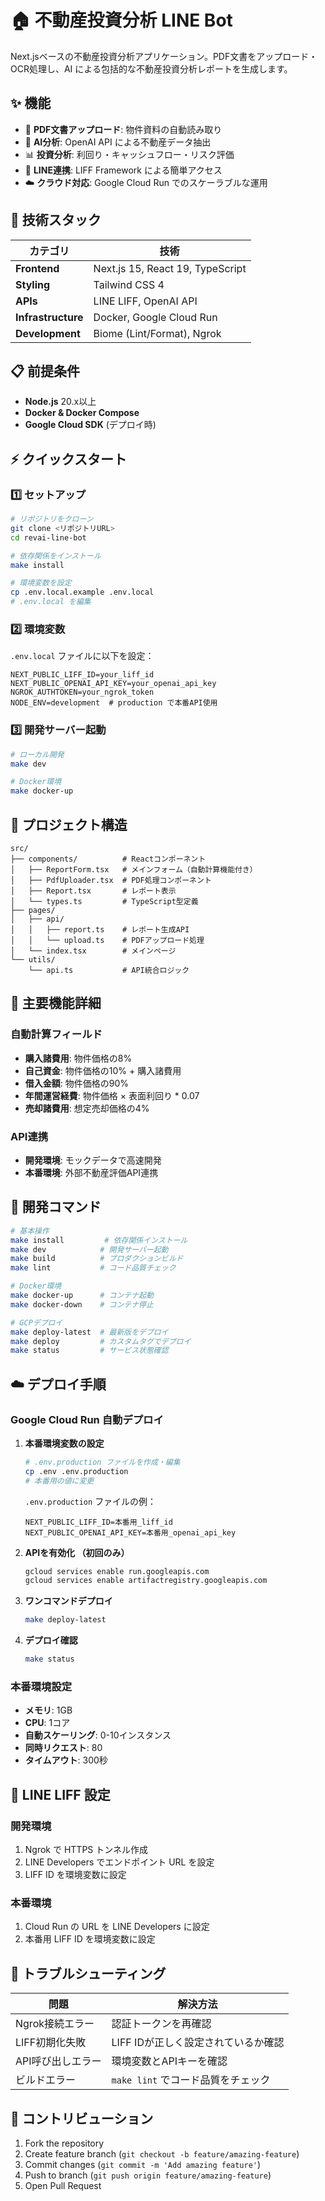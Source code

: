 # 🏠 不動産投資分析 LINE Bot

Next.jsベースの不動産投資分析アプリケーション。PDF文書をアップロード・OCR処理し、AI による包括的な不動産投資分析レポートを生成します。

## ✨ 機能

- 📄 **PDF文書アップロード**: 物件資料の自動読み取り
- 🤖 **AI分析**: OpenAI API による不動産データ抽出
- 📊 **投資分析**: 利回り・キャッシュフロー・リスク評価
- 📱 **LINE連携**: LIFF Framework による簡単アクセス
- ☁️ **クラウド対応**: Google Cloud Run でのスケーラブルな運用

## 🚀 技術スタック

| カテゴリ | 技術 | 
|----------|------|
| **Frontend** | Next.js 15, React 19, TypeScript |
| **Styling** | Tailwind CSS 4 |
| **APIs** | LINE LIFF, OpenAI API |
| **Infrastructure** | Docker, Google Cloud Run |
| **Development** | Biome (Lint/Format), Ngrok |

## 📋 前提条件

- **Node.js** 20.x以上
- **Docker & Docker Compose** 
- **Google Cloud SDK** (デプロイ時)

## ⚡ クイックスタート

### 1️⃣ セットアップ

```bash
# リポジトリをクローン
git clone <リポジトリURL>
cd revai-line-bot

# 依存関係をインストール
make install

# 環境変数を設定
cp .env.local.example .env.local
# .env.local を編集
```

### 2️⃣ 環境変数

`.env.local` ファイルに以下を設定：

```env
NEXT_PUBLIC_LIFF_ID=your_liff_id
NEXT_PUBLIC_OPENAI_API_KEY=your_openai_api_key
NGROK_AUTHTOKEN=your_ngrok_token
NODE_ENV=development  # production で本番API使用
```

### 3️⃣ 開発サーバー起動

```bash
# ローカル開発
make dev

# Docker環境
make docker-up
```

## 📁 プロジェクト構造

```
src/
├── components/          # Reactコンポーネント
│   ├── ReportForm.tsx   # メインフォーム（自動計算機能付き）
│   ├── PdfUploader.tsx  # PDF処理コンポーネント
│   ├── Report.tsx       # レポート表示
│   └── types.ts         # TypeScript型定義
├── pages/
│   ├── api/
│   │   ├── report.ts    # レポート生成API
│   │   └── upload.ts    # PDFアップロード処理
│   └── index.tsx        # メインページ
└── utils/
    └── api.ts           # API統合ロジック
```

## 🎯 主要機能詳細

### 自動計算フィールド
- **購入諸費用**: 物件価格の8%
- **自己資金**: 物件価格の10% + 購入諸費用  
- **借入金額**: 物件価格の90%
- **年間運営経費**: 物件価格 × 表面利回り * 0.07
- **売却諸費用**: 想定売却価格の4%

### API連携
- **開発環境**: モックデータで高速開発
- **本番環境**: 外部不動産評価API連携

## 🔧 開発コマンド

```bash
# 基本操作
make install         # 依存関係インストール
make dev            # 開発サーバー起動
make build          # プロダクションビルド
make lint           # コード品質チェック

# Docker環境
make docker-up      # コンテナ起動
make docker-down    # コンテナ停止

# GCPデプロイ
make deploy-latest  # 最新版をデプロイ
make deploy         # カスタムタグでデプロイ
make status         # サービス状態確認
```

## ☁️ デプロイ手順

### Google Cloud Run 自動デプロイ

1. **本番環境変数の設定**
   ```bash
   # .env.production ファイルを作成・編集
   cp .env .env.production
   # 本番用の値に変更
   ```

   `.env.production` ファイルの例：
   ```env
   NEXT_PUBLIC_LIFF_ID=本番用_liff_id
   NEXT_PUBLIC_OPENAI_API_KEY=本番用_openai_api_key
   ```

2. **APIを有効化 （初回のみ）**
   ```bash
   gcloud services enable run.googleapis.com
   gcloud services enable artifactregistry.googleapis.com
   ```

3. **ワンコマンドデプロイ**
   ```bash
   make deploy-latest
   ```

4. **デプロイ確認**
   ```bash
   make status
   ```

### 本番環境設定
- **メモリ**: 1GB
- **CPU**: 1コア  
- **自動スケーリング**: 0-10インスタンス
- **同時リクエスト**: 80
- **タイムアウト**: 300秒

## 🔧 LINE LIFF 設定

### 開発環境
1. Ngrok で HTTPS トンネル作成
2. LINE Developers でエンドポイント URL を設定
3. LIFF ID を環境変数に設定

### 本番環境  
1. Cloud Run の URL を LINE Developers に設定
2. 本番用 LIFF ID を環境変数に設定

## 🐛 トラブルシューティング

| 問題 | 解決方法 |
|------|---------|
| Ngrok接続エラー | 認証トークンを再確認 |
| LIFF初期化失敗 | LIFF IDが正しく設定されているか確認 |
| API呼び出しエラー | 環境変数とAPIキーを確認 |
| ビルドエラー | `make lint` でコード品質をチェック |

## 🤝 コントリビューション

1. Fork the repository
2. Create feature branch (`git checkout -b feature/amazing-feature`)
3. Commit changes (`git commit -m 'Add amazing feature'`)
4. Push to branch (`git push origin feature/amazing-feature`)
5. Open Pull Request
